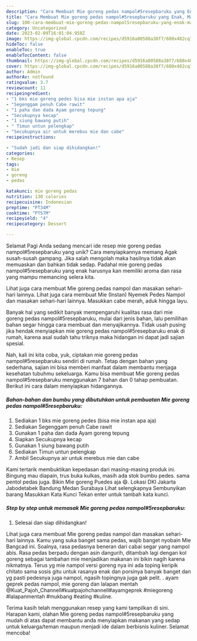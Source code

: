 ```yaml
---
description: "Cara Membuat Mie goreng pedas nampol#5resepbaruku yang Enak, Mantap"
title: "Cara Membuat Mie goreng pedas nampol#5resepbaruku yang Enak, Mantap"
slug: 100-cara-membuat-mie-goreng-pedas-nampol5resepbaruku-yang-enak-mantap
category: Uncategorized
date: 2023-02-09T16:01:04.958Z
image: https://img-global.cpcdn.com/recipes/d5916a00588a38f7/680x482cq70/mie-goreng-pedas-nampol5resepbaruku-foto-resep-utama.jpg
hideToc: false
enableToc: true
enableTocContent: false
thumbnail: https://img-global.cpcdn.com/recipes/d5916a00588a38f7/680x482cq70/mie-goreng-pedas-nampol5resepbaruku-foto-resep-utama.jpg
cover: https://img-global.cpcdn.com/recipes/d5916a00588a38f7/680x482cq70/mie-goreng-pedas-nampol5resepbaruku-foto-resep-utama.jpg
author: Admin
authorAv: notfound
ratingvalue: 3.7
reviewcount: 11
recipeingredient:
- "1 bks mie goreng pedes bisa mie instan apa aja"
- "Segenggam penuh Cabe rawit"
- "1 paha dan dada Ayam goreng tepung"
- "Secukupnya kecap"
- "1 siung bawang putih"
- " Timun untun pelengkap"
- "Secukupnya air untuk merebus mie dan cabe"
recipeinstructions:

- "Sudah jadi dan siap dihidangkan!"
categories:
- Resep
tags:
- mie
- goreng
- pedas

katakunci: mie goreng pedas 
nutrition: 130 calories
recipecuisine: Indonesian
preptime: "PT34M"
cooktime: "PT57M"
recipeyield: "4"
recipecategory: Dessert

---
```



Selamat Pagi Anda sedang mencari ide resep mie goreng pedas nampol#5resepbaruku yang unik? Cara menyiapkannya memang Agak susah-susah gampang. Jika salah mengolah maka hasilnya tidak akan memuaskan dan bahkan tidak sedap. Padahal mie goreng pedas nampol#5resepbaruku yang enak harusnya kan memiliki aroma dan rasa yang mampu memancing selera kita.


Lihat juga cara membuat Mie goreng pedas nampol dan masakan sehari-hari lainnya. Lihat juga cara membuat Mie (Instan) Nyemek Pedes Nampol dan masakan sehari-hari lainnya. Masukkan cabe merah, aduk hingga layu.

Banyak hal yang sedikit banyak mempengaruhi kualitas rasa dari mie goreng pedas nampol#5resepbaruku, mulai dari jenis bahan, lalu pemilihan bahan segar hingga cara membuat dan menyajikannya. Tidak usah pusing jika hendak menyiapkan mie goreng pedas nampol#5resepbaruku enak di rumah, karena asal sudah tahu triknya maka hidangan ini dapat jadi sajian spesial.


Nah, kali ini kita coba, yuk, ciptakan mie goreng pedas nampol#5resepbaruku sendiri di rumah. Tetap dengan bahan yang sederhana, sajian ini bisa memberi manfaat dalam membantu menjaga kesehatan tubuhmu sekeluarga. Kamu bisa membuat Mie goreng pedas nampol#5resepbaruku menggunakan 7 bahan dan 0 tahap pembuatan. Berikut ini cara dalam menyiapkan hidangannya.

<!--inarticleads1-->

##### Bahan-bahan dan bumbu yang dibutuhkan untuk pembuatan Mie goreng pedas nampol#5resepbaruku:

1. Sediakan 1 bks mie goreng pedes (bisa mie instan apa aja)
1. Sediakan Segenggam penuh Cabe rawit
1. Gunakan 1 paha dan dada Ayam goreng tepung
1. Siapkan Secukupnya kecap
1. Gunakan 1 siung bawang putih
1. Sediakan  Timun untun pelengkap
1. Ambil Secukupnya air untuk merebus mie dan cabe


Kami tertarik membuktikan kepedasan dari masing-masing produk ini. Bingung mau diapain, trus buka kulkas, masih ada stok bumbu pedes. sama pentol pedas juga. Bikin Mie goreng Puedes aja 😄. Lokasi DKI Jakarta Jabodetabek Bandung Medan Surabaya Lihat selengkapnya Sembunyikan barang Masukkan Kata Kunci Tekan enter untuk tambah kata kunci. 

<!--inarticleads2-->

##### Step by step untuk memasak Mie goreng pedas nampol#5resepbaruku:


1. Selesai dan siap dihidangkan!

Lihat juga cara membuat Mie goreng pedas nampol dan masakan sehari-hari lainnya. Kamu yang suka banget sama pedas, wajib banget nyobain Mie Bangcad ini. Soalnya, rasa pedasnya beneran dari cabai segar yang nampol abis. Rasa pedas berpadu dengan asin dangurih, ditambah lagi dengan kol goreng sebagai tambahan mie menjadikan makanan ini bikin nagih karena nikmatnya. Terus yg mie nampol versi goreng nya ini ada toping keripik chitato sama sosis gitu untuk rasanya enak dan porsinya banyak banget dan yg pasti pedesnya juga nampol, ngasih topingnya juga gak pelit. . ayam geprek pedas nampol, mie goreng dan lalapan mentah @Kuat_Pajoh_Channell#kuatpajohchannell#ayamgeprek #miegoreng #lalapanmentah #mukbang #eating #kuline. 

Terima kasih telah menggunakan resep yang kami tampilkan di sini. Harapan kami, olahan Mie goreng pedas nampol#5resepbaruku yang mudah di atas dapat membantu anda menyiapkan makanan yang sedap untuk keluarga/teman maupun menjadi ide dalam berbisnis kuliner. Selamat mencoba!
